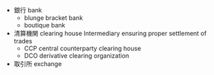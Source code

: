 - 銀行 bank
    - blunge bracket bank
    - boutique bank
- 清算機関 clearing house
    Intermediary ensuring proper settlement of trades
    - CCP central counterparty clearing house
    - DCO derivative clearing organization
- 取引所 exchange